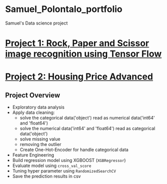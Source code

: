 # Samuel_Polontalo_portfolio
Samuel's Data science project

# [Project 1: Rock, Paper and Scissor image recognition using Tensor Flow](https://github.com/samuelpolontalo/rock-paper-scissors-recognition-using-TensorFlow)
# [Project 2: Housing Price Advanced](https://github.com/samuelpolontalo/Housing-Price-Advanced)
## Project Overview
* Exploratory data analysis
* Apply data cleaning:
  * solve the categorical data('object') read as numerical data('int64' and 'float64')
  * solve the numerical data('int64' and 'float64') read as categorical data('object')
  * solve missing value
  * removing the outlier
  * Create One-Hot-Encoder for handle categorical data
* Feature Engineering
* Build regression model using XGBOOST (`XGBRegressor`)
* Evaluate model using `cross_val_score`
* Tuning hyper parameter using `RandomizedSearchCV`
* Save the prediction results in csv
